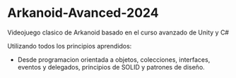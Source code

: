 # Arkanoid-Avanced-2024
Videojuego clasico de Arkanoid basado en el curso avanzado de Unity y C# 

Utilizando todos los principios aprendidos:

- Desde programacion orientada a objetos, colecciones, interfaces, eventos y delegados, principios de SOLID y patrones de diseño.
